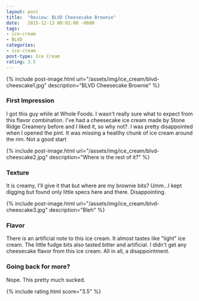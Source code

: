 ```yaml
---
layout: post
title:  "Review: BLVD Cheesecake Brownie"
date:   2015-12-13 00:01:00 -0600
tags:
- ice-cream
- BLVD
categories:
- ice-cream
post-type: Ice Cream
rating: 3.5
---
```

{% include post-image.html url="/assets/img/ice_cream/blvd-cheescake1.jpg" description="BLVD Cheesecake Brownie" %}

### First Impression
I got this guy while at Whole Foods. I wasn't really sure what to expect from this flavor combination. I've had a cheesecake ice cream made by Stone Ridge Creamery before and I liked it, so why not?. I was pretty disappointed when I opened the pint. It was missing a healthy chunk of ice cream around the rim. Not a good start

{% include post-image.html url="/assets/img/ice_cream/blvd-cheescake2.jpg" description="Where is the rest of it?" %}
### Texture
It is creamy, I'll give it that but where are my brownie bits? Umm...I kept digging but found only little specs here and there. Disappointing.

{% include post-image.html url="/assets/img/ice_cream/blvd-cheescake3.jpg" description="Bleh" %}
### Flavor
There is an artificial note to this ice cream. It almost tastes like "light" ice cream. The little fudge bits also tasted bitter and artificial. I didn't get any cheesecake flavor from this ice cream. All in all, a disappointment.


### Going back for more?
Nope. This pretty much sucked.

{% include rating.html score="3.5" %}
